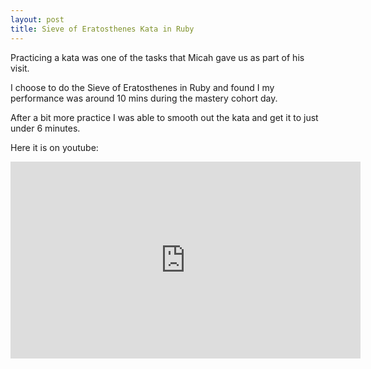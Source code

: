 ```yaml
---
layout: post
title: Sieve of Eratosthenes Kata in Ruby
---
```


Practicing a kata was one of the tasks that Micah gave us as part of his visit.

I choose to do the Sieve of Eratosthenes in Ruby and found I my performance was around 10 mins during the mastery cohort day.

After a bit more practice I was able to smooth out the kata and get it to just under 6 minutes.

Here it is on youtube:
<iframe width="560" height="315" src="https://www.youtube.com/embed/-U9gQUGonBM" frameborder="0" allowfullscreen></iframe>
